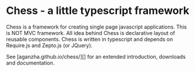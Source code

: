 Chess - a little typescript framework
=====================================

Chess is a framework for creating single page javascript applications. This is NOT MVC framework. All idea behind Chess is declarative layout of reusable components. Chess is written in typescript and depends on Require.js and Zepto.js (or JQuery).

See [aganzha.github.io/chess/][] for an extended introduction, downloads
and documentation.
